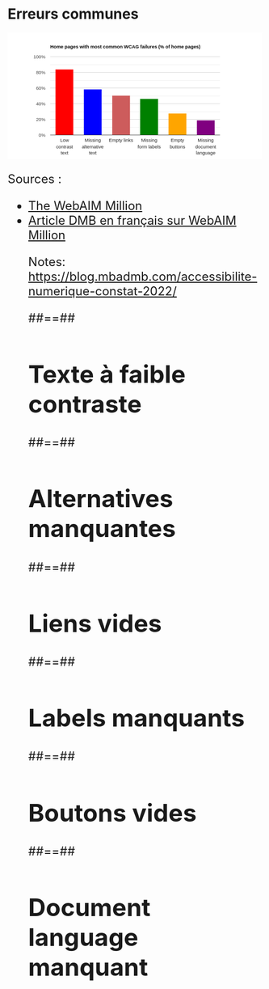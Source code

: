 <!-- .slide: class="with-code-bg-dark" -->

# Erreurs communes

<p style="text-align: center">
  <svg width="1200" height="600" style="overflow: hidden;" aria-hidden="true" viewBox="0 0 700 350"><defs id="_ABSTRACT_RENDERER_ID_0"><clipPath id="_ABSTRACT_RENDERER_ID_1"><rect x="117" y="67" width="467" height="216"></rect></clipPath><filter id="_ABSTRACT_RENDERER_ID_2"><feGaussianBlur in="SourceAlpha" stdDeviation="2"></feGaussianBlur><feOffset dx="1" dy="1"></feOffset><feComponentTransfer><feFuncA type="linear" slope="0.1"></feFuncA></feComponentTransfer><feMerge><feMergeNode></feMergeNode><feMergeNode in="SourceGraphic"></feMergeNode></feMerge></filter></defs><rect x="0" y="0" width="700" height="350" stroke="none" stroke-width="0" fill="#ffffff"></rect><g><text text-anchor="start" x="117" y="44.05" font-family="Arial" font-size="13" font-weight="bold" stroke="none" stroke-width="0" fill="#000000">Home pages with most common WCAG failures (% of home pages)</text><rect x="117" y="33" width="467" height="13" stroke="none" stroke-width="0" fill-opacity="0" fill="#ffffff"></rect></g><g><rect x="117" y="67" width="467" height="216" stroke="none" stroke-width="0" fill-opacity="0" fill="#ffffff"></rect><g clip-path="url(https://webaim.org/projects/million/#_ABSTRACT_RENDERER_ID_1)"><g><rect x="117" y="282" width="467" height="1" stroke="none" stroke-width="0" fill="#cccccc"></rect><rect x="117" y="239" width="467" height="1" stroke="none" stroke-width="0" fill="#cccccc"></rect><rect x="117" y="196" width="467" height="1" stroke="none" stroke-width="0" fill="#cccccc"></rect><rect x="117" y="153" width="467" height="1" stroke="none" stroke-width="0" fill="#cccccc"></rect><rect x="117" y="110" width="467" height="1" stroke="none" stroke-width="0" fill="#cccccc"></rect><rect x="117" y="67" width="467" height="1" stroke="none" stroke-width="0" fill="#cccccc"></rect><rect x="117" y="261" width="467" height="1" stroke="none" stroke-width="0" fill="#ebebeb"></rect><rect x="117" y="218" width="467" height="1" stroke="none" stroke-width="0" fill="#ebebeb"></rect><rect x="117" y="175" width="467" height="1" stroke="none" stroke-width="0" fill="#ebebeb"></rect><rect x="117" y="132" width="467" height="1" stroke="none" stroke-width="0" fill="#ebebeb"></rect><rect x="117" y="89" width="467" height="1" stroke="none" stroke-width="0" fill="#ebebeb"></rect></g><g><rect x="132" y="103" width="48" height="179" stroke="#ff0000" stroke-width="1" fill="#ff0000"></rect><rect x="210" y="158" width="48" height="124" stroke="#0000ff" stroke-width="1" fill="#0000ff"></rect><rect x="288" y="175" width="48" height="107" stroke="#cd5c5c" stroke-width="1" fill="#cd5c5c"></rect><rect x="365" y="184" width="48" height="98" stroke="#008000" stroke-width="1" fill="#008000"></rect><rect x="443" y="224" width="48" height="58" stroke="#ffa500" stroke-width="1" fill="#ffa500"></rect><rect x="521" y="243" width="48" height="39" stroke="#800080" stroke-width="1" fill="#800080"></rect></g><g><rect x="117" y="282" width="467" height="1" stroke="none" stroke-width="0" fill="#333333"></rect></g></g><g></g><g><g><text text-anchor="middle" x="156.33333333333334" y="302.05" font-family="Arial" font-size="13" stroke="none" stroke-width="0" fill="#222222">Low</text><text text-anchor="middle" x="156.33333333333334" y="319.05" font-family="Arial" font-size="13" stroke="none" stroke-width="0" fill="#222222">contrast</text><text text-anchor="middle" x="156.33333333333334" y="336.05" font-family="Arial" font-size="13" stroke="none" stroke-width="0" fill="#222222">text</text></g><g><text text-anchor="middle" x="234" y="302.05" font-family="Arial" font-size="13" stroke="none" stroke-width="0" fill="#222222">Missing</text><text text-anchor="middle" x="234" y="319.05" font-family="Arial" font-size="13" stroke="none" stroke-width="0" fill="#222222">alternative</text><text text-anchor="middle" x="234" y="336.05" font-family="Arial" font-size="13" stroke="none" stroke-width="0" fill="#222222">text</text></g><g><text text-anchor="middle" x="311.6666666666667" y="302.05" font-family="Arial" font-size="13" stroke="none" stroke-width="0" fill="#222222">Empty links</text></g><g><text text-anchor="middle" x="389.33333333333337" y="302.05" font-family="Arial" font-size="13" stroke="none" stroke-width="0" fill="#222222">Missing</text><text text-anchor="middle" x="389.33333333333337" y="319.05" font-family="Arial" font-size="13" stroke="none" stroke-width="0" fill="#222222">form labels</text></g><g><text text-anchor="middle" x="467" y="302.05" font-family="Arial" font-size="13" stroke="none" stroke-width="0" fill="#222222">Empty</text><text text-anchor="middle" x="467" y="319.05" font-family="Arial" font-size="13" stroke="none" stroke-width="0" fill="#222222">buttons</text></g><g><text text-anchor="middle" x="544.6666666666667" y="302.05" font-family="Arial" font-size="13" stroke="none" stroke-width="0" fill="#222222">Missing</text><text text-anchor="middle" x="544.6666666666667" y="319.05" font-family="Arial" font-size="13" stroke="none" stroke-width="0" fill="#222222">document</text><text text-anchor="middle" x="544.6666666666667" y="336.05" font-family="Arial" font-size="13" stroke="none" stroke-width="0" fill="#222222">language</text></g><g><text text-anchor="end" x="104" y="287.05" font-family="Arial" font-size="13" stroke="none" stroke-width="0" fill="#444444">0%</text></g><g><text text-anchor="end" x="104" y="244.05" font-family="Arial" font-size="13" stroke="none" stroke-width="0" fill="#444444">20%</text></g><g><text text-anchor="end" x="104" y="201.05" font-family="Arial" font-size="13" stroke="none" stroke-width="0" fill="#444444">40%</text></g><g><text text-anchor="end" x="104" y="158.05" font-family="Arial" font-size="13" stroke="none" stroke-width="0" fill="#444444">60%</text></g><g><text text-anchor="end" x="104" y="115.05" font-family="Arial" font-size="13" stroke="none" stroke-width="0" fill="#444444">80%</text></g><g><text text-anchor="end" x="104" y="72.05" font-family="Arial" font-size="13" stroke="none" stroke-width="0" fill="#444444">100%</text></g></g></g><g></g></svg>

  <div style="position: absolute; left: -10000px; top: auto; width: 1px; height: 1px; overflow: hidden;" aria-hidden="true"><table><thead><tr><th>WCAG Failure</th><th>% of Pages</th></tr></thead><tbody><tr><td>Low contrast text</td><td>83.6</td></tr><tr><td>Missing alternative text</td><td>58.2</td></tr><tr><td>Empty links</td><td>50.1</td></tr><tr><td>Missing form labels</td><td>45.9</td></tr><tr><td>Empty buttons</td><td>27.5</td></tr><tr><td>Missing document language</td><td>18.6</td></tr></tbody></table></div></div></div><div aria-hidden="true" style="display: none; position: absolute; top: 360px; left: 710px; white-space: nowrap; font-family: Arial; font-size: 13px; font-weight: bold;">45.9</div>
</p>

<p style="font-size:24px">
Sources :
<ul style="font-size:24px">
  <li><a href="https://webaim.org/projects/million/" style="font-size:24px">The WebAIM Million</a></li>
  <li><a href="https://blog.mbadmb.com/accessibilite-numerique-constat-2022/" style="font-size:24px">Article DMB en français sur WebAIM Million</a></li>
</p>

Notes:
https://blog.mbadmb.com/accessibilite-numerique-constat-2022/


##==##

<!-- .slide: -->

# Texte à faible contraste

##==##

<!-- .slide: -->

# Alternatives manquantes

<!-- .slide: -->

##==##

# Liens vides

<!-- .slide: -->

##==##

# Labels manquants 

<!-- .slide: -->

##==##

# Boutons vides

<!-- .slide: -->

##==##

# Document language manquant

